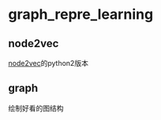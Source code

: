 # graph_repre_learning

## node2vec

[node2vec](https://github.com/eliorc/node2vec)的python2版本

## graph

绘制好看的图结构
